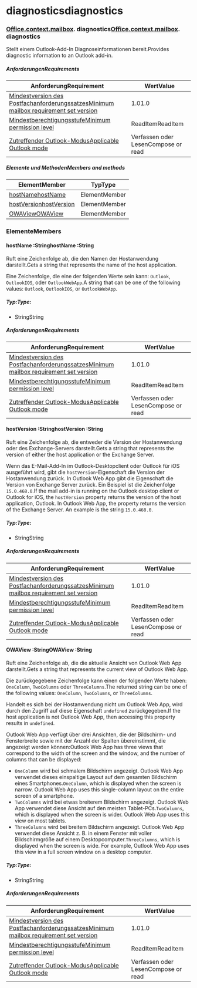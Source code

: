 # <a name="diagnostics"></a><span data-ttu-id="7bc8b-101">diagnostics</span><span class="sxs-lookup"><span data-stu-id="7bc8b-101">diagnostics</span></span>

### <span data-ttu-id="7bc8b-p101">[Office](Office.md)[.context](Office.context.md)[.mailbox](Office.context.mailbox.md). diagnostics</span><span class="sxs-lookup"><span data-stu-id="7bc8b-p101">[Office](Office.md)[.context](Office.context.md)[.mailbox](Office.context.mailbox.md). diagnostics</span></span>

<span data-ttu-id="7bc8b-104">Stellt einem Outlook-Add-In Diagnoseinformationen bereit.</span><span class="sxs-lookup"><span data-stu-id="7bc8b-104">Provides diagnostic information to an Outlook add-in.</span></span>

##### <a name="requirements"></a><span data-ttu-id="7bc8b-105">Anforderungen</span><span class="sxs-lookup"><span data-stu-id="7bc8b-105">Requirements</span></span>

|<span data-ttu-id="7bc8b-106">Anforderung</span><span class="sxs-lookup"><span data-stu-id="7bc8b-106">Requirement</span></span>| <span data-ttu-id="7bc8b-107">Wert</span><span class="sxs-lookup"><span data-stu-id="7bc8b-107">Value</span></span>|
|---|---|
|[<span data-ttu-id="7bc8b-108">Mindestversion des Postfachanforderungssatzes</span><span class="sxs-lookup"><span data-stu-id="7bc8b-108">Minimum mailbox requirement set version</span></span>](/javascript/office/requirement-sets/outlook-api-requirement-sets)| <span data-ttu-id="7bc8b-109">1.0</span><span class="sxs-lookup"><span data-stu-id="7bc8b-109">1.0</span></span>|
|[<span data-ttu-id="7bc8b-110">Mindestberechtigungsstufe</span><span class="sxs-lookup"><span data-stu-id="7bc8b-110">Minimum permission level</span></span>](https://docs.microsoft.com/outlook/add-ins/understanding-outlook-add-in-permissions)| <span data-ttu-id="7bc8b-111">ReadItem</span><span class="sxs-lookup"><span data-stu-id="7bc8b-111">ReadItem</span></span>|
|[<span data-ttu-id="7bc8b-112">Zutreffender Outlook-Modus</span><span class="sxs-lookup"><span data-stu-id="7bc8b-112">Applicable Outlook mode</span></span>](https://docs.microsoft.com/outlook/add-ins/#extension-points)| <span data-ttu-id="7bc8b-113">Verfassen oder Lesen</span><span class="sxs-lookup"><span data-stu-id="7bc8b-113">Compose or read</span></span>|

##### <a name="members-and-methods"></a><span data-ttu-id="7bc8b-114">Elemente und Methoden</span><span class="sxs-lookup"><span data-stu-id="7bc8b-114">Members and methods</span></span>

| <span data-ttu-id="7bc8b-115">Element</span><span class="sxs-lookup"><span data-stu-id="7bc8b-115">Member</span></span> | <span data-ttu-id="7bc8b-116">Typ</span><span class="sxs-lookup"><span data-stu-id="7bc8b-116">Type</span></span> |
|--------|------|
| [<span data-ttu-id="7bc8b-117">hostName</span><span class="sxs-lookup"><span data-stu-id="7bc8b-117">hostName</span></span>](#hostname-string) | <span data-ttu-id="7bc8b-118">Element</span><span class="sxs-lookup"><span data-stu-id="7bc8b-118">Member</span></span> |
| [<span data-ttu-id="7bc8b-119">hostVersion</span><span class="sxs-lookup"><span data-stu-id="7bc8b-119">hostVersion</span></span>](#hostversion-string) | <span data-ttu-id="7bc8b-120">Element</span><span class="sxs-lookup"><span data-stu-id="7bc8b-120">Member</span></span> |
| [<span data-ttu-id="7bc8b-121">OWAView</span><span class="sxs-lookup"><span data-stu-id="7bc8b-121">OWAView</span></span>](#owaview-string) | <span data-ttu-id="7bc8b-122">Element</span><span class="sxs-lookup"><span data-stu-id="7bc8b-122">Member</span></span> |

### <a name="members"></a><span data-ttu-id="7bc8b-123">Elemente</span><span class="sxs-lookup"><span data-stu-id="7bc8b-123">Members</span></span>

####  <a name="hostname-string"></a><span data-ttu-id="7bc8b-124">hostName :String</span><span class="sxs-lookup"><span data-stu-id="7bc8b-124">hostName :String</span></span>

<span data-ttu-id="7bc8b-125">Ruft eine Zeichenfolge ab, die den Namen der Hostanwendung darstellt.</span><span class="sxs-lookup"><span data-stu-id="7bc8b-125">Gets a string that represents the name of the host application.</span></span>

<span data-ttu-id="7bc8b-126">Eine Zeichenfolge, die eine der folgenden Werte sein kann: `Outlook`, `OutlookIOS`, oder `OutlookWebApp`.</span><span class="sxs-lookup"><span data-stu-id="7bc8b-126">A string that can be one of the following values: `Outlook`, `OutlookIOS`, or `OutlookWebApp`.</span></span>

##### <a name="type"></a><span data-ttu-id="7bc8b-127">Typ:</span><span class="sxs-lookup"><span data-stu-id="7bc8b-127">Type:</span></span>

*   <span data-ttu-id="7bc8b-128">String</span><span class="sxs-lookup"><span data-stu-id="7bc8b-128">String</span></span>

##### <a name="requirements"></a><span data-ttu-id="7bc8b-129">Anforderungen</span><span class="sxs-lookup"><span data-stu-id="7bc8b-129">Requirements</span></span>

|<span data-ttu-id="7bc8b-130">Anforderung</span><span class="sxs-lookup"><span data-stu-id="7bc8b-130">Requirement</span></span>| <span data-ttu-id="7bc8b-131">Wert</span><span class="sxs-lookup"><span data-stu-id="7bc8b-131">Value</span></span>|
|---|---|
|[<span data-ttu-id="7bc8b-132">Mindestversion des Postfachanforderungssatzes</span><span class="sxs-lookup"><span data-stu-id="7bc8b-132">Minimum mailbox requirement set version</span></span>](/javascript/office/requirement-sets/outlook-api-requirement-sets)| <span data-ttu-id="7bc8b-133">1.0</span><span class="sxs-lookup"><span data-stu-id="7bc8b-133">1.0</span></span>|
|[<span data-ttu-id="7bc8b-134">Mindestberechtigungsstufe</span><span class="sxs-lookup"><span data-stu-id="7bc8b-134">Minimum permission level</span></span>](https://docs.microsoft.com/outlook/add-ins/understanding-outlook-add-in-permissions)| <span data-ttu-id="7bc8b-135">ReadItem</span><span class="sxs-lookup"><span data-stu-id="7bc8b-135">ReadItem</span></span>|
|[<span data-ttu-id="7bc8b-136">Zutreffender Outlook-Modus</span><span class="sxs-lookup"><span data-stu-id="7bc8b-136">Applicable Outlook mode</span></span>](https://docs.microsoft.com/outlook/add-ins/#extension-points)| <span data-ttu-id="7bc8b-137">Verfassen oder Lesen</span><span class="sxs-lookup"><span data-stu-id="7bc8b-137">Compose or read</span></span>|

####  <a name="hostversion-string"></a><span data-ttu-id="7bc8b-138">hostVersion :String</span><span class="sxs-lookup"><span data-stu-id="7bc8b-138">hostVersion :String</span></span>

<span data-ttu-id="7bc8b-139">Ruft eine Zeichenfolge ab, die entweder die Version der Hostanwendung oder des Exchange-Servers darstellt.</span><span class="sxs-lookup"><span data-stu-id="7bc8b-139">Gets a string that represents the version of either the host application or the Exchange Server.</span></span>

<span data-ttu-id="7bc8b-p102">Wenn das E-Mail-Add-In im Outlook-Desktopclient oder Outlook für iOS ausgeführt wird, gibt die `hostVersion`-Eigenschaft die Version der Hostanwendung zurück. In Outlook Web App gibt die Eigenschaft die Version von Exchange Server zurück. Ein Beispiel ist die Zeichenfolge `15.0.468.0`.</span><span class="sxs-lookup"><span data-stu-id="7bc8b-p102">If the mail add-in is running on the Outlook desktop client or Outlook for iOS, the `hostVersion` property returns the version of the host application, Outlook. In Outlook Web App, the property returns the version of the Exchange Server. An example is the string `15.0.468.0`.</span></span>

##### <a name="type"></a><span data-ttu-id="7bc8b-143">Typ:</span><span class="sxs-lookup"><span data-stu-id="7bc8b-143">Type:</span></span>

*   <span data-ttu-id="7bc8b-144">String</span><span class="sxs-lookup"><span data-stu-id="7bc8b-144">String</span></span>

##### <a name="requirements"></a><span data-ttu-id="7bc8b-145">Anforderungen</span><span class="sxs-lookup"><span data-stu-id="7bc8b-145">Requirements</span></span>

|<span data-ttu-id="7bc8b-146">Anforderung</span><span class="sxs-lookup"><span data-stu-id="7bc8b-146">Requirement</span></span>| <span data-ttu-id="7bc8b-147">Wert</span><span class="sxs-lookup"><span data-stu-id="7bc8b-147">Value</span></span>|
|---|---|
|[<span data-ttu-id="7bc8b-148">Mindestversion des Postfachanforderungssatzes</span><span class="sxs-lookup"><span data-stu-id="7bc8b-148">Minimum mailbox requirement set version</span></span>](/javascript/office/requirement-sets/outlook-api-requirement-sets)| <span data-ttu-id="7bc8b-149">1.0</span><span class="sxs-lookup"><span data-stu-id="7bc8b-149">1.0</span></span>|
|[<span data-ttu-id="7bc8b-150">Mindestberechtigungsstufe</span><span class="sxs-lookup"><span data-stu-id="7bc8b-150">Minimum permission level</span></span>](https://docs.microsoft.com/outlook/add-ins/understanding-outlook-add-in-permissions)| <span data-ttu-id="7bc8b-151">ReadItem</span><span class="sxs-lookup"><span data-stu-id="7bc8b-151">ReadItem</span></span>|
|[<span data-ttu-id="7bc8b-152">Zutreffender Outlook-Modus</span><span class="sxs-lookup"><span data-stu-id="7bc8b-152">Applicable Outlook mode</span></span>](https://docs.microsoft.com/outlook/add-ins/#extension-points)| <span data-ttu-id="7bc8b-153">Verfassen oder Lesen</span><span class="sxs-lookup"><span data-stu-id="7bc8b-153">Compose or read</span></span>|

####  <a name="owaview-string"></a><span data-ttu-id="7bc8b-154">OWAView :String</span><span class="sxs-lookup"><span data-stu-id="7bc8b-154">OWAView :String</span></span>

<span data-ttu-id="7bc8b-155">Ruft eine Zeichenfolge ab, die die aktuelle Ansicht von Outlook Web App darstellt.</span><span class="sxs-lookup"><span data-stu-id="7bc8b-155">Gets a string that represents the current view of Outlook Web App.</span></span>

<span data-ttu-id="7bc8b-156">Die zurückgegebene Zeichenfolge kann einen der folgenden Werte haben: `OneColumn`, `TwoColumns` oder `ThreeColumns`.</span><span class="sxs-lookup"><span data-stu-id="7bc8b-156">The returned string can be one of the following values: `OneColumn`, `TwoColumns`, or `ThreeColumns`.</span></span>

<span data-ttu-id="7bc8b-157">Handelt es sich bei der Hostanwendung nicht um Outlook Web App, wird durch den Zugriff auf diese Eigenschaft `undefined` zurückgegeben.</span><span class="sxs-lookup"><span data-stu-id="7bc8b-157">If the host application is not Outlook Web App, then accessing this property results in `undefined`.</span></span>

<span data-ttu-id="7bc8b-158">Outlook Web App verfügt über drei Ansichten, die der Bildschirm- und Fensterbreite sowie mit der Anzahl der Spalten übereinstimmt, die angezeigt werden können:</span><span class="sxs-lookup"><span data-stu-id="7bc8b-158">Outlook Web App has three views that correspond to the width of the screen and the window, and the number of columns that can be displayed:</span></span>

*   <span data-ttu-id="7bc8b-p103">`OneColumn` wird bei schmalem Bildschirm angezeigt. Outlook Web App verwendet dieses einspaltige Layout auf dem gesamten Bildschirm eines Smartphones.</span><span class="sxs-lookup"><span data-stu-id="7bc8b-p103">`OneColumn`, which is displayed when the screen is narrow. Outlook Web App uses this single-column layout on the entire screen of a smartphone.</span></span>
*   <span data-ttu-id="7bc8b-p104">`TwoColumns` wird bei etwas breiterem Bildschirm angezeigt. Outlook Web App verwendet diese Ansicht auf den meisten Tablet-PCs.</span><span class="sxs-lookup"><span data-stu-id="7bc8b-p104">`TwoColumns`, which is displayed when the screen is wider. Outlook Web App uses this view on most tablets.</span></span>
*   <span data-ttu-id="7bc8b-p105">`ThreeColumns` wird bei breitem Bildschirm angezeigt. Outlook Web App verwendet diese Ansicht z. B. in einem Fenster mit voller Bildschirmgröße auf einem Desktopcomputer.</span><span class="sxs-lookup"><span data-stu-id="7bc8b-p105">`ThreeColumns`, which is displayed when the screen is wide. For example, Outlook Web App uses this view in a full screen window on a desktop computer.</span></span>

##### <a name="type"></a><span data-ttu-id="7bc8b-165">Typ:</span><span class="sxs-lookup"><span data-stu-id="7bc8b-165">Type:</span></span>

*   <span data-ttu-id="7bc8b-166">String</span><span class="sxs-lookup"><span data-stu-id="7bc8b-166">String</span></span>

##### <a name="requirements"></a><span data-ttu-id="7bc8b-167">Anforderungen</span><span class="sxs-lookup"><span data-stu-id="7bc8b-167">Requirements</span></span>

|<span data-ttu-id="7bc8b-168">Anforderung</span><span class="sxs-lookup"><span data-stu-id="7bc8b-168">Requirement</span></span>| <span data-ttu-id="7bc8b-169">Wert</span><span class="sxs-lookup"><span data-stu-id="7bc8b-169">Value</span></span>|
|---|---|
|[<span data-ttu-id="7bc8b-170">Mindestversion des Postfachanforderungssatzes</span><span class="sxs-lookup"><span data-stu-id="7bc8b-170">Minimum mailbox requirement set version</span></span>](/javascript/office/requirement-sets/outlook-api-requirement-sets)| <span data-ttu-id="7bc8b-171">1.0</span><span class="sxs-lookup"><span data-stu-id="7bc8b-171">1.0</span></span>|
|[<span data-ttu-id="7bc8b-172">Mindestberechtigungsstufe</span><span class="sxs-lookup"><span data-stu-id="7bc8b-172">Minimum permission level</span></span>](https://docs.microsoft.com/outlook/add-ins/understanding-outlook-add-in-permissions)| <span data-ttu-id="7bc8b-173">ReadItem</span><span class="sxs-lookup"><span data-stu-id="7bc8b-173">ReadItem</span></span>|
|[<span data-ttu-id="7bc8b-174">Zutreffender Outlook-Modus</span><span class="sxs-lookup"><span data-stu-id="7bc8b-174">Applicable Outlook mode</span></span>](https://docs.microsoft.com/outlook/add-ins/#extension-points)| <span data-ttu-id="7bc8b-175">Verfassen oder Lesen</span><span class="sxs-lookup"><span data-stu-id="7bc8b-175">Compose or read</span></span>|